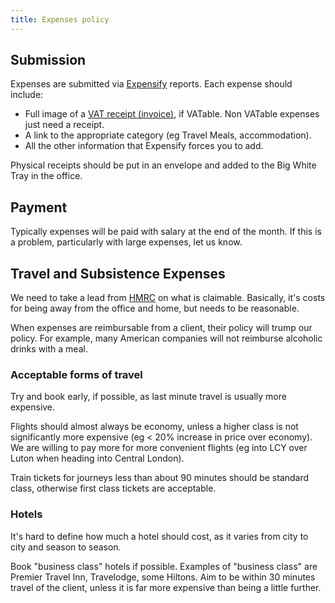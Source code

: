 ```yaml
---
title: Expenses policy
---
```


## Submission

Expenses are submitted via [Expensify](httsp://expensify.com) reports. Each expense should include:

* Full image of a [VAT receipt (invoice)](https://www.gov.uk/vat-record-keeping/vat-invoices), if VATable. Non VATable expenses just need a receipt.
* A link to the appropriate category (eg Travel Meals, accommodation).
* All the other information that Expensify forces you to add.

Physical receipts should be put in an envelope and added to the Big White Tray in the office.

## Payment

Typically expenses will be paid with salary at the end of the month. If this is a problem, particularly with large expenses, let us know.
## Travel and Subsistence Expenses

We need to take a lead from [HMRC](https://www.gov.uk/government/uploads/system/uploads/attachment_data/file/321897/490.pdf) on what is claimable. Basically, it's costs for being away from the office and home, but needs to be reasonable.

When expenses are reimbursable from a client, their policy will trump our policy. For example, many American companies will not reimburse alcoholic drinks with a meal.

### Acceptable forms of travel
Try and book early, if possible, as last minute travel is usually more expensive.

Flights should almost always be economy, unless a higher class is not significantly more expensive (eg < 20% increase in price over economy). We are willing to pay more for more convenient flights (eg into LCY over Luton when heading into Central London).

Train tickets for journeys less than about 90 minutes should be standard class, otherwise first class tickets are acceptable.

### Hotels

It's hard to define how much a hotel should cost, as it varies from city to city and season to season. 

Book "business class" hotels if possible. Examples of "business class" are Premier Travel Inn, Travelodge, some Hiltons. Aim to be within 30 minutes travel of the client, unless it is far more expensive than being a little further.
